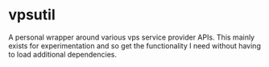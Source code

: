 # vpsutil
A personal wrapper around various vps service provider APIs.  This mainly exists
for experimentation and so get the functionality I need without having to load
additional dependencies.
